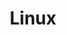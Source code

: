 ---
# Featured tags need to have either the `list` or `grid` layout (PRO only).
layout: list

# The title of the tag's page.
title: Linux

# The name of the tag, used in a post's front matter (e.g. tags: [<slug>]).
slug: linux

# (Optional) Write a short (~150 characters) description of this featured tag.
description: >
  About Using Linux

# (Optional) You can disable grouping posts by date.
<!-- no_groups: true -->

# Exclude this example category from the sitemap.
# DON'T USE THIS SETTING IN YOUR CATEGORIES!
sitemap: true
---